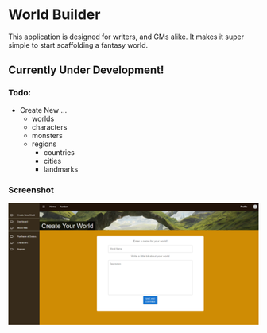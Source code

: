 # World Builder
This application is designed for writers, and GMs alike. It makes it super simple to start scaffolding a fantasy world.

## Currently Under Development!

### Todo:
- Create New ...
    - worlds
    - characters
    - monsters 
    - regions
        - countries
        - cities
        - landmarks

### Screenshot

![This is a screencap of the basic ui](./client/src/assets/screencap.png)